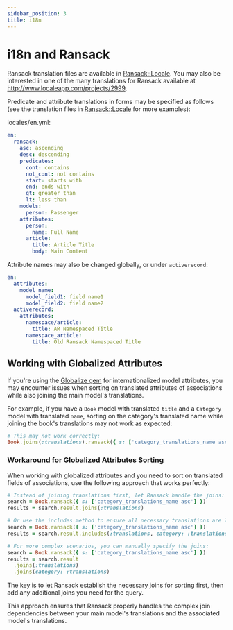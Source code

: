 ```yaml
---
sidebar_position: 3
title: i18n
---
```


# i18n and Ransack

Ransack translation files are available in
[Ransack::Locale](https://github.com/activerecord-hackery/ransack/tree/main/lib/ransack/locale). You may also be interested in one of the
many translations for Ransack available at
http://www.localeapp.com/projects/2999.

Predicate and attribute translations in forms may be specified as follows (see
the translation files in [Ransack::Locale](https://github.com/activerecord-hackery/ransack/tree/main/lib/ransack/locale) for more examples):

locales/en.yml:
```yml
en:
  ransack:
    asc: ascending
    desc: descending
    predicates:
      cont: contains
      not_cont: not contains
      start: starts with
      end: ends with
      gt: greater than
      lt: less than
    models:
      person: Passenger
    attributes:
      person:
        name: Full Name
      article:
        title: Article Title
        body: Main Content
```

Attribute names may also be changed globally, or under `activerecord`:

```yml
en:
  attributes:
    model_name:
      model_field1: field name1
      model_field2: field name2
  activerecord:
    attributes:
      namespace/article:
        title: AR Namespaced Title
      namespace_article:
        title: Old Ransack Namespaced Title
```

## Working with Globalized Attributes

If you're using the [Globalize gem](https://github.com/globalize/globalize) for internationalized model attributes, you may encounter issues when sorting on translated attributes of associations while also joining the main model's translations.

For example, if you have a `Book` model with translated `title` and a `Category` model with translated `name`, sorting on the category's translated name while joining the book's translations may not work as expected:

```ruby
# This may not work correctly:
Book.joins(:translations).ransack({ s: ['category_translations_name asc'] }).result
```

### Workaround for Globalized Attributes Sorting

When working with globalized attributes and you need to sort on translated fields of associations, use the following approach that works perfectly:

```ruby
# Instead of joining translations first, let Ransack handle the joins:
search = Book.ransack({ s: ['category_translations_name asc'] })
results = search.result.joins(:translations)

# Or use the includes method to ensure all necessary translations are loaded:
search = Book.ransack({ s: ['category_translations_name asc'] })
results = search.result.includes(:translations, category: :translations)

# For more complex scenarios, you can manually specify the joins:
search = Book.ransack({ s: ['category_translations_name asc'] })
results = search.result
  .joins(:translations)
  .joins(category: :translations)
```

The key is to let Ransack establish the necessary joins for sorting first, then add any additional joins you need for the query.

This approach ensures that Ransack properly handles the complex join dependencies between your main model's translations and the associated model's translations.
